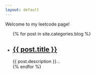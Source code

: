 ```yaml
---
layout: default
---
```


<div class="index-content project">
    <div class="section">
		Welcome to my leetcode page!
        <div class="cate-bar"><span id="cateBar"></span></div>
        <ul class="artical-list">
        {% for post in site.categories.blog %}
            <li>
                <h2>
                    <a href="{{ post.url }}">{{ post.title }}</a>
                </h2>
                <div class="title-desc">{{ post.description }}...</div>
            </li>
        {% endfor %}
        </ul>
    </div>
    <div class="aside">
    </div>
</div>